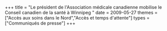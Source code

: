 +++
title = "Le président de l'Association médicale canadienne mobilise le Conseil canadien de la santé à Winnipeg "
date = 2009-05-27
themes = ["Accès aux soins dans le Nord","Accès et temps d'attente"]
types = ["Communiqués de presse"]
+++
